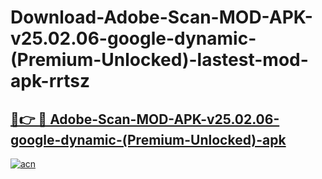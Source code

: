 # Download-Adobe-Scan-MOD-APK-v25.02.06-google-dynamic-(Premium-Unlocked)-lastest-mod-apk-rrtsz

<h2><a href="https://apkcomod.com?title=Adobe-Scan-MOD-APK-v25.02.06-google-dynamic-(Premium-Unlocked)">🔗👉 🔴 Adobe-Scan-MOD-APK-v25.02.06-google-dynamic-(Premium-Unlocked)-apk </a></h2>

[![acn](https://github.com/user-attachments/assets/0f9c940e-d8b0-45ae-aac7-cd30a18b3e1c)](https://apkcomod.com?title=Adobe-Scan-MOD-APK-v25.02.06-google-dynamic-(Premium-Unlocked))
